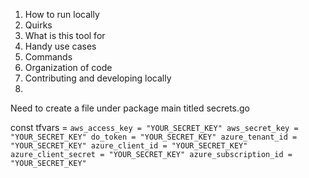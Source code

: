 1. How to run locally 
2. Quirks 
3. What is this tool for 
4. Handy use cases
5. Commands 
6. Organization of code 
7. Contributing and developing locally 
8. 


Need to create a file under package main titled secrets.go

const tfvars = `
	aws_access_key = "YOUR_SECRET_KEY"
	aws_secret_key = "YOUR_SECRET_KEY"
	do_token = "YOUR_SECRET_KEY"
	azure_tenant_id = "YOUR_SECRET_KEY"
	azure_client_id = "YOUR_SECRET_KEY"
	azure_client_secret = "YOUR_SECRET_KEY"
	azure_subscription_id = "YOUR_SECRET_KEY"
`
